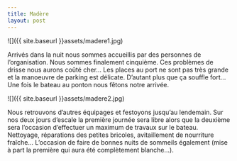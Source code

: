 ```yaml
---
title: Madère
layout: post
---
```


![]({{ site.baseurl }}assets/madere1.jpg)

Arrivés dans la nuit nous sommes accueillis par des personnes de l’organisation. Nous sommes finalement cinquième. Ces problèmes de drisse nous aurons coûté cher... Les places au port ne sont pas très grande et la manoeuvre de parking est délicate. D’autant plus que ça souffle fort... Une fois le bateau au ponton nous fêtons notre arrivée.

![]({{ site.baseurl }}assets/madere2.jpg)

Nous retrouvons d’autres équipages et festoyons jusqu’au lendemain. Sur nos deux jours d’escale la première journée sera libre alors que la deuxième sera l’occasion d’effectuer un maximum de travaux sur le bateau. Nettoyage, réparations des petites bricoles, avitaillement de nourriture fraîche... L’occasion de faire de bonnes nuits de sommeils également (mise à part la première qui aura été complètement blanche...).

